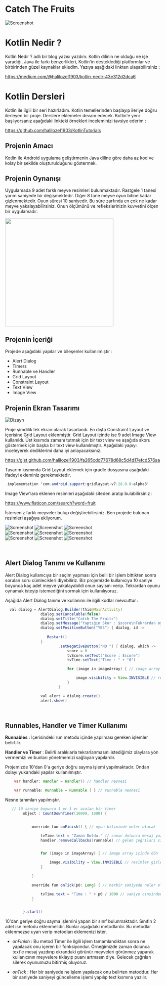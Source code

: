 # Catch The Fruits

![Screenshot](kotlin.png)

# Kotlin Nedir ?

Kotlin Nedir ? adlı bir blog yazısı yazdım. Kotlin dilinin ne olduğu ne işe yaradığı, Java ile farkı benzerlikleri, Kotlin'in
desteklediği platformlar ve birbirinden güzel kaynaklar ekledim. Yazıya aşağıdaki linkten ulaşabilirsiniz :

https://medium.com/@halilozel1903/kotlin-nedir-43e312d2dca6


# Kotlin Dersleri 

Kotlin ile ilgili bir seri hazırladım. Kotlin temellerinden başlayıp ileriye doğru ilerleyen bir proje.
Derslere eklemeler devam edecek. Kotlin'e yeni başlıyorsanız aşağıdaki linkteki örnekleri inceleminizi tavsiye ederim : 

https://github.com/halilozel1903/KotlinTutorials


## Projenin Amacı

Kotlin ile Android uygulama geliştirmenin Java diline göre daha az kod ve kolay bir şekilde oluşturulduğunu göstermek.

## Projenin Oynanışı 

Uygulamada 9 adet farklı meyve resimleri bulunmaktadır. Rastgele 1 tanesi yarım saniyede bir değişmektedir. Diğer 8 tane
meyve oyun bitine kadar gizlenmektedir. Oyun süresi 10 saniyedir. Bu süre zarfında en çok ne kadar meyve yakalayabilirsiniz.
Onun ölçümünü ve reflekslerinizin kuvvetini ölçen bir uygulamadır.

<p>
  <img src="game.gif" width="350" >
</p>




## Projenin İçeriği

Projede aşağıdaki yapılar ve bileşenler kullanılmıştır :  <br>

- Alert Dialog
- Timers
- Runnable ve Handler
- Grid Layout
- Constraint Layout
- Text View
- Image View

## Projenin Ekran Tasarımı

![Dizayn](pic1.png)

Proje şimdilik tek ekran olarak tasarlandı. En dışta Constraint Layout ve içerisine Grid Layout eklenmiştir. Grid Layout
içinde ise 9 adet Image View kullanıldı. Üst kısımda zamanı tutmak için bir text view ve aşağıda skoru göstermek için başka
bir text view kullanılmıştır. Aşağıdaki yapıyı inceleyerek dediklerimi daha iyi anlayacaksınız.

https://gist.github.com/halilozel1903/fa265cdd77678d68c5d4d17efcd576aa

Tasarım kısmında Grid Layout eklemek için gradle dosyasına aşağıdaki ifadeyi ekleminiz gerekmektedir.

```java 
 implementation 'com.android.support:gridlayout-v7:28.0.0-alpha3' 
```

Image View'lara eklenen resimleri aşağıdaki siteden aratıp bulabilirsiniz : 

https://www.flaticon.com/search?word=fruit

İsterseniz farklı meyveler bulup değiştirebilirsiniz. Ben projede bulunan resimleri aşağıya ekliyorum.

![Screenshot](https://github.com/halilozel1903/CatchTheFruits/blob/master/app/src/main/res/drawable/apple.png)
![Screenshot](https://github.com/halilozel1903/CatchTheFruits/blob/master/app/src/main/res/drawable/bananas.png)
![Screenshot](https://github.com/halilozel1903/CatchTheFruits/blob/master/app/src/main/res/drawable/cherry.png)<br>
![Screenshot](https://github.com/halilozel1903/CatchTheFruits/blob/master/app/src/main/res/drawable/grapes.png)
![Screenshot](https://github.com/halilozel1903/CatchTheFruits/blob/master/app/src/main/res/drawable/kiwi.png)
![Screenshot](https://github.com/halilozel1903/CatchTheFruits/blob/master/app/src/main/res/drawable/orange.png)<br>
![Screenshot](https://github.com/halilozel1903/CatchTheFruits/blob/master/app/src/main/res/drawable/pear.png)
![Screenshot](https://github.com/halilozel1903/CatchTheFruits/blob/master/app/src/main/res/drawable/strawberry.png)
![Screenshot](https://github.com/halilozel1903/CatchTheFruits/blob/master/app/src/main/res/drawable/watermelon.png)

<br>

## Alert Dialog Tanımı ve Kullanımı

Alert Dialog kullanıcıya bir seçim yapması için belli bir işlem bittikten sonra sorulan soru cümlecikleri diyebiliriz.
Biz projemizde kullanıcıya 10 saniye boyunca kaç adet meyve yakalayabildi onun sayısını verip. 
Tekrardan oyunu oynamak isteyip istemediğini sormak için kullanılıyoruz.

Aşağıda Alert Dialog tanımı ve kullanımı ile ilgili kodlar mevcuttur : 

```java 
  val dialog = AlertDialog.Builder(this@MainActivity)
                dialog.setCancelable(false)
                dialog.setTitle("Catch The Fruits")
                dialog.setMessage("Yaptığın Skor : $score\nTekrardan oynamak ister misiniz ?")
                dialog.setPositiveButton("YES") { dialog, id ->
                
                   Restart()
                }
                        .setNegativeButton("NO ") { dialog, which ->
                            score = 0
                            tvScore.setText("Score : $score")
                            tvTime.setText("Time : " + "0")

                            for (image in imageArray) { // image array içinde dön

                                image.visibility = View.INVISIBLE // resimler gizle.
                            }
                        }

                val alert = dialog.create()
                alert.show() 
```

<br>

## Runnables, Handler ve Timer Kullanımı

**Runnables** : İçerisindeki run metodu içinde yapılması gereken işlemler belirtilir.

**Handler ve Timer** : Belirli aralıklarla tekrarlanmasını istediğimiz olaylara yön vermemizi ve bunları 
yönetmemizi sağlayan yapılardır.

Projemizde 10'dan 0'a geriye doğru sayma işlemi yapılmaktadır. Ondan dolayı yukarıdaki yapılar kullanılmıştır.

```java 
    var handler: Handler = Handler() // handler nesnesi

    var runnable: Runnable = Runnable { } // runnable nesnesi
```
Nesne tanımları yapılmıştır.


```java 
   // 10 saniye boyunca 1 er 1 er azalan bir timer
        object : CountDownTimer(10000, 1000) {


            override fun onFinish() { // oyun bitiminde neler olacak

                tvTime.text = "Zaman Doldu." // zaman dolunca mesaj yaz.
                handler.removeCallbacks(runnable) // gelen çeğrıları sil


                for (image in imageArray) { // image array içinde dön

                    image.visibility = View.INVISIBLE // resimler gizle.
                }
          
            }

            override fun onTick(p0: Long) { // herbir saniyede neler olacak

                tvTime.text = "Time : " + p0 / 1000 // saniye cinsinden değerini yazdır.
            }


        }.start()
```

10'dan geriye doğru sayma işlemini yapan bir sınıf bulunmaktadır. Sınıfın 2 adet ise metodu eklenmelidir.
Bunlar aşağıdaki metodlardır. Bu metodlar eklenmezse uyarı verip metodları eklemenizi ister.

 - _onFinish_ : Bu metod Timer ile ilgili işlem tamamlandıktan sonra ne yapılacak onu içeren bir fonksiyondur.
Örneğimizde zaman dolunca text'e mesaj yazdırıp ekrandaki görünür meyveleri görünmez yaparak kullanıcının
meyvelere tıklayıp puanı artmasın diye. Gelecek çağrıları silerek oyunumuzu bitirmiş oluyoruz.

 - _onTick_ : Her bir saniyede ne işlem yapılacak onu belirten metoddur. Her bir saniyede saniyeyi güncelleme
işlemi yapılıp text kısmına yazılır.


